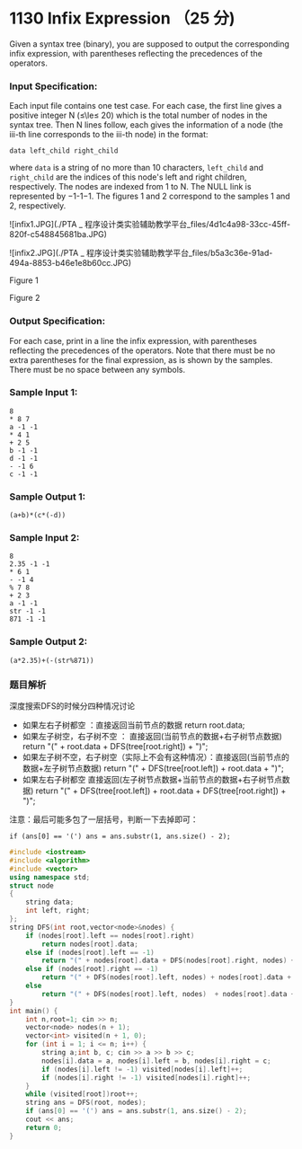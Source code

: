 # 1130 Infix Expression （25 分)

Given a syntax tree (binary), you are supposed to output the corresponding infix expression, with parentheses reflecting the precedences of the operators.

### Input Specification:

Each input file contains one test case. For each case, the first line gives a positive integer N (≤\\le≤ 20) which is the total number of nodes in the syntax tree. Then N lines follow, each gives the information of a node (the iii-th line corresponds to the iii-th node) in the format:

    data left_child right_child
    

where `data` is a string of no more than 10 characters, `left_child` and `right_child` are the indices of this node's left and right children, respectively. The nodes are indexed from 1 to N. The NULL link is represented by −1-1−1. The figures 1 and 2 correspond to the samples 1 and 2, respectively.

![infix1.JPG](./PTA _ 程序设计类实验辅助教学平台_files/4d1c4a98-33cc-45ff-820f-c548845681ba.JPG)

![infix2.JPG](./PTA _ 程序设计类实验辅助教学平台_files/b5a3c36e-91ad-494a-8853-b46e1e8b60cc.JPG)

Figure 1

Figure 2

### Output Specification:

For each case, print in a line the infix expression, with parentheses reflecting the precedences of the operators. Note that there must be no extra parentheses for the final expression, as is shown by the samples. There must be no space between any symbols.

### Sample Input 1:

    8
    * 8 7
    a -1 -1
    * 4 1
    + 2 5
    b -1 -1
    d -1 -1
    - -1 6
    c -1 -1
    

### Sample Output 1:

    (a+b)*(c*(-d))
    

### Sample Input 2:

    8
    2.35 -1 -1
    * 6 1
    - -1 4
    % 7 8
    + 2 3
    a -1 -1
    str -1 -1
    871 -1 -1
    

### Sample Output 2:

    (a*2.35)+(-(str%871))

### 题目解析

深度搜索DFS的时候分四种情况讨论

- 如果左右子树都空 ：直接返回当前节点的数据 return root.data;
- 如果左子树空，右子树不空 ： 直接返回(当前节点的数据+右子树节点数据) return "(" + root.data + DFS(tree[root.right]) + ")";
- 如果左子树不空，右子树空（实际上不会有这种情况）：直接返回(当前节点的数据+左子树节点数据) return "(" + DFS(tree[root.left]) + root.data + ")";
- 如果左右子树都空   直接返回(左子树节点数据+当前节点的数据+右子树节点数据) return "(" + DFS(tree[root.left]) + root.data + DFS(tree[root.right]) + ")";

注意：最后可能多包了一层括号，判断一下去掉即可：

```if (ans[0] == '(') ans = ans.substr(1, ans.size() - 2);```

```C++
#include <iostream>
#include <algorithm>
#include <vector>
using namespace std;
struct node
{
	string data;
	int left, right;
};
string DFS(int root,vector<node>&nodes) {
	if (nodes[root].left == nodes[root].right)
		return nodes[root].data;
	else if (nodes[root].left == -1)
		return "(" + nodes[root].data + DFS(nodes[root].right, nodes) + ")";
	else if (nodes[root].right == -1)
		return "(" + DFS(nodes[root].left, nodes) + nodes[root].data + ")" ;
	else
		return "(" + DFS(nodes[root].left, nodes)  + nodes[root].data + DFS(nodes[root].right, nodes) + ")";
}
int main() {
	int n,root=1; cin >> n;
	vector<node> nodes(n + 1);
	vector<int> visited(n + 1, 0);
	for (int i = 1; i <= n; i++) {
		string a;int b, c; cin >> a >> b >> c;
		nodes[i].data = a, nodes[i].left = b, nodes[i].right = c;
		if (nodes[i].left != -1) visited[nodes[i].left]++;
		if (nodes[i].right != -1) visited[nodes[i].right]++;
	}
	while (visited[root])root++;
	string ans = DFS(root, nodes);
	if (ans[0] == '(') ans = ans.substr(1, ans.size() - 2);
	cout << ans;
	return 0;
}
```